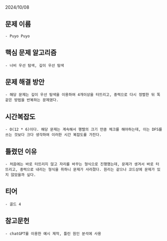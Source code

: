 2024/10/08

## 문제 이름
    - Puyo Puyo
## 핵심 문제 알고리즘
    - 너비 우선 탐색, 깊이 우선 탐색
## 문제 해결 방안
    - 해당 문제는 깊이 우선 탐색을 이용하여 4개이상을 터뜨리고, 중력으로 다시 정렬한 뒤 똑같은 방법을 반복하는 문제였다.
## 시간복잡도
    - O(12 * 6)이다. 해당 문제는 계속해서 행렬의 크기 만큼 체크를 해야하는데, 이는 DFS를 쓰는 것보다 크다 생각하여 이러한 시간 복잡도를 가진다.
## 틀렸던 이유
    - 처음에는 바로 터뜨리지 않고 자리를 바꾸는 형식으로 진행했는데, 문제가 생겨서 바로 터뜨리고, 중력으로 내리는 형식을 취하니 문제가 사라졌다. 원리는 같으나 코드상에 문제가 있지 않았을까 싶다.
## 티어
    - 골드 4
## 참고문헌
    - chatGPT를 이용한 예시 제작, 틀린 원인 분석에 사용
